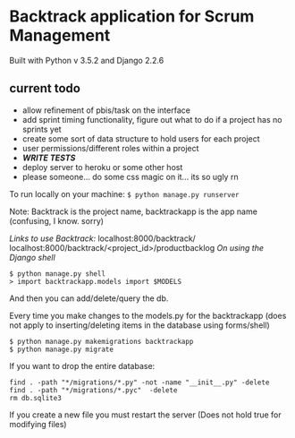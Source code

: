 # Backtrack application for Scrum Management
Built with Python v 3.5.2 and Django 2.2.6

## current todo
* allow refinement of pbis/task on the interface
* add sprint timing functionality, figure out what to do if a project has no sprints yet
* create some sort of data structure to hold users for each project
* user permissions/different roles within a project
* ***WRITE TESTS***
* deploy server to heroku or some other host
* please someone... do some css magic on it... its so ugly rn

To run locally on your machine:
`$ python manage.py runserver`

Note: Backtrack is the project name, backtrackapp is the app name (confusing, I know. sorry)

*Links to use Backtrack:*
localhost:8000/backtrack/
localhost:8000/backtrack/<project_id>/productbacklog
*On using the Django shell*
```
$ python manage.py shell
> import backtrackapp.models import $MODELS
```
And then you can add/delete/query the db.

Every time you make changes to the models.py for the backtrackapp (does not apply to inserting/deleting items in the database using forms/shell)
```
$ python manage.py makemigrations backtrackapp
$ python manage.py migrate
```

If you want to drop the entire database:
```
find . -path "*/migrations/*.py" -not -name "__init__.py" -delete
find . -path "*/migrations/*.pyc"  -delete
rm db.sqlite3
```

If you create a new file you must restart the server
(Does not hold true for modifying files)
